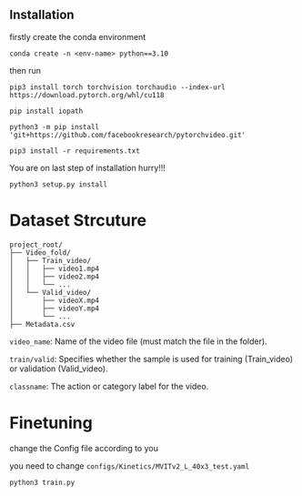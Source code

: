 ## Installation

firstly create the conda environment

```
conda create -n <env-name> python==3.10

```


then run

```
pip3 install torch torchvision torchaudio --index-url https://download.pytorch.org/whl/cu118

pip install iopath

python3 -m pip install 'git+https://github.com/facebookresearch/pytorchvideo.git'

pip3 install -r requirements.txt
```

You are on last step of installation hurry!!!

```
python3 setup.py install

```


# Dataset Strcuture

```
project_root/
├── Video_fold/
│   ├── Train_video/
│   │   ├── video1.mp4
│   │   ├── video2.mp4
│   │   └── ...
│   └── Valid_video/
│       ├── videoX.mp4
│       ├── videoY.mp4
│       └── ...
├── Metadata.csv
```


```video_name```: Name of the video file (must match the file in the folder).

```train/valid```: Specifies whether the sample is used for training (Train_video) or validation (Valid_video).

```classname```: The action or category label for the video.


# Finetuning

change the Config file according to you 

you need to change ```configs/Kinetics/MVITv2_L_40x3_test.yaml```

```
python3 train.py
```



